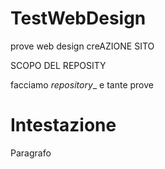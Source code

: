 # TestWebDesign

prove web design creAZIONE SITO 

SCOPO DEL REPOSITY

facciamo _repository__ e tante prove


<!DOCTYPE html>
<html>
<head>
  <title>Titolo della pagina</title>
  <link rel="stylesheet" href="11-CSS-esterno.css">
</head>
<body>
  <h1>Intestazione</h1>
  <p>Paragrafo</p>
</body>
</html>
